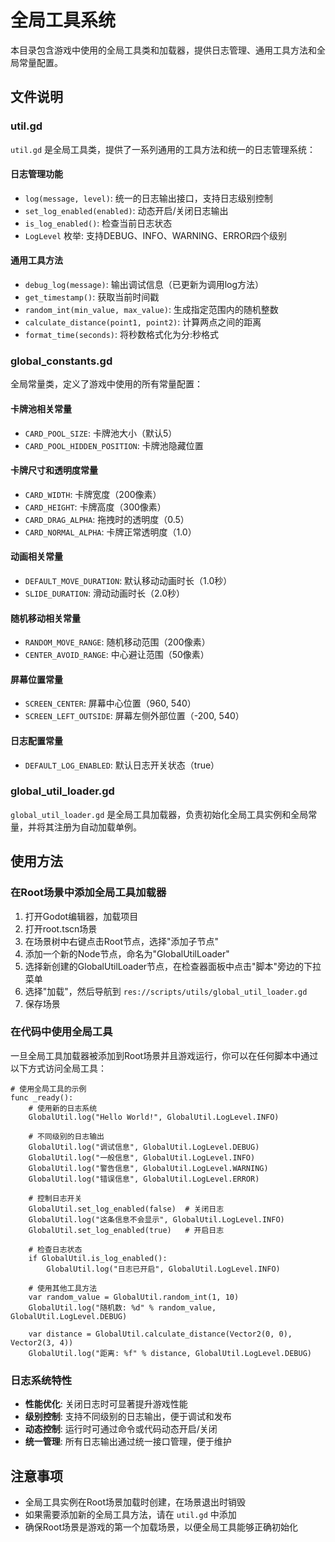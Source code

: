 # 全局工具系统

本目录包含游戏中使用的全局工具类和加载器，提供日志管理、通用工具方法和全局常量配置。

## 文件说明

### util.gd

`util.gd` 是全局工具类，提供了一系列通用的工具方法和统一的日志管理系统：

#### 日志管理功能
- `log(message, level)`: 统一的日志输出接口，支持日志级别控制
- `set_log_enabled(enabled)`: 动态开启/关闭日志输出
- `is_log_enabled()`: 检查当前日志状态
- `LogLevel` 枚举: 支持DEBUG、INFO、WARNING、ERROR四个级别

#### 通用工具方法
- `debug_log(message)`: 输出调试信息（已更新为调用log方法）
- `get_timestamp()`: 获取当前时间戳
- `random_int(min_value, max_value)`: 生成指定范围内的随机整数
- `calculate_distance(point1, point2)`: 计算两点之间的距离
- `format_time(seconds)`: 将秒数格式化为分:秒格式

### global_constants.gd

全局常量类，定义了游戏中使用的所有常量配置：

#### 卡牌池相关常量
- `CARD_POOL_SIZE`: 卡牌池大小（默认5）
- `CARD_POOL_HIDDEN_POSITION`: 卡牌池隐藏位置

#### 卡牌尺寸和透明度常量
- `CARD_WIDTH`: 卡牌宽度（200像素）
- `CARD_HEIGHT`: 卡牌高度（300像素）
- `CARD_DRAG_ALPHA`: 拖拽时的透明度（0.5）
- `CARD_NORMAL_ALPHA`: 卡牌正常透明度（1.0）

#### 动画相关常量
- `DEFAULT_MOVE_DURATION`: 默认移动动画时长（1.0秒）
- `SLIDE_DURATION`: 滑动动画时长（2.0秒）

#### 随机移动相关常量
- `RANDOM_MOVE_RANGE`: 随机移动范围（200像素）
- `CENTER_AVOID_RANGE`: 中心避让范围（50像素）

#### 屏幕位置常量
- `SCREEN_CENTER`: 屏幕中心位置（960, 540）
- `SCREEN_LEFT_OUTSIDE`: 屏幕左侧外部位置（-200, 540）

#### 日志配置常量
- `DEFAULT_LOG_ENABLED`: 默认日志开关状态（true）

### global_util_loader.gd

`global_util_loader.gd` 是全局工具加载器，负责初始化全局工具实例和全局常量，并将其注册为自动加载单例。

## 使用方法

### 在Root场景中添加全局工具加载器

1. 打开Godot编辑器，加载项目
2. 打开root.tscn场景
3. 在场景树中右键点击Root节点，选择"添加子节点"
4. 添加一个新的Node节点，命名为"GlobalUtilLoader"
5. 选择新创建的GlobalUtilLoader节点，在检查器面板中点击"脚本"旁边的下拉菜单
6. 选择"加载"，然后导航到 `res://scripts/utils/global_util_loader.gd`
7. 保存场景

### 在代码中使用全局工具

一旦全局工具加载器被添加到Root场景并且游戏运行，你可以在任何脚本中通过以下方式访问全局工具：

```gdscript
# 使用全局工具的示例
func _ready():
    # 使用新的日志系统
    GlobalUtil.log("Hello World!", GlobalUtil.LogLevel.INFO)
    
    # 不同级别的日志输出
    GlobalUtil.log("调试信息", GlobalUtil.LogLevel.DEBUG)
    GlobalUtil.log("一般信息", GlobalUtil.LogLevel.INFO)
    GlobalUtil.log("警告信息", GlobalUtil.LogLevel.WARNING)
    GlobalUtil.log("错误信息", GlobalUtil.LogLevel.ERROR)
    
    # 控制日志开关
    GlobalUtil.set_log_enabled(false)  # 关闭日志
    GlobalUtil.log("这条信息不会显示", GlobalUtil.LogLevel.INFO)
    GlobalUtil.set_log_enabled(true)   # 开启日志
    
    # 检查日志状态
    if GlobalUtil.is_log_enabled():
        GlobalUtil.log("日志已开启", GlobalUtil.LogLevel.INFO)
    
    # 使用其他工具方法
    var random_value = GlobalUtil.random_int(1, 10)
    GlobalUtil.log("随机数: %d" % random_value, GlobalUtil.LogLevel.DEBUG)
    
    var distance = GlobalUtil.calculate_distance(Vector2(0, 0), Vector2(3, 4))
    GlobalUtil.log("距离: %f" % distance, GlobalUtil.LogLevel.DEBUG)
```

### 日志系统特性

- **性能优化**: 关闭日志时可显著提升游戏性能
- **级别控制**: 支持不同级别的日志输出，便于调试和发布
- **动态控制**: 运行时可通过命令或代码动态开启/关闭
- **统一管理**: 所有日志输出通过统一接口管理，便于维护

## 注意事项

- 全局工具实例在Root场景加载时创建，在场景退出时销毁
- 如果需要添加新的全局工具方法，请在 `util.gd` 中添加
- 确保Root场景是游戏的第一个加载场景，以便全局工具能够正确初始化
